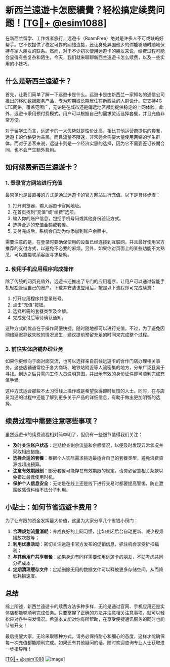 # 新西兰遠遊卡怎麽續費？轻松搞定续费问题！[[TG💪+ @esim1088](https://t.me/s/esim1088)]

在新西兰留学、工作或者旅行，远遊卡（RoamFree）绝对是许多人不可或缺的好帮手。它不仅提供了稳定可靠的网络连接，还让身处异国他乡的你能够随时随地保持与家人朋友的联系。然而，对于不少初次使用远遊卡的朋友来说，续费过程可能会显得有些复杂和陌生。今天，我们就来聊聊新西兰遠遊卡怎么续费，以及一些实用的小技巧。

## 什么是新西兰遠遊卡？

首先，让我们简单了解一下远遊卡是什么。远遊卡是由新西兰一家知名的通信公司推出的移动数据服务产品，专为短期或长期居住在新西兰的人群设计。它支持4G LTE网络，覆盖范围广，无论是在城市还是偏远地区都能提供稳定的上网体验。此外，远遊卡采用预付费模式，用户可以根据自己的需求灵活选择套餐，并且充值非常方便。

对于留学生而言，远遊卡的一大优势就是性价比高。相比其他运营商提供的套餐，远遊卡的价格更为亲民，而且流量不限速，非常适合需要大量使用网络的学生群体。而对于游客来说，远遊卡则是一个经济实惠的选择，因为它不需要签订长期合同，也不会产生额外费用。

## 如何续费新西兰遠遊卡？

### 1. 登录官方网站进行充值

最常见也是最直接的方式是通过远遊卡的官方网站进行充值。以下是具体步骤：

1. 打开浏览器，输入远遊卡官网地址。
2. 在首页找到“充值”或“续费”选项。
3. 输入你的账户信息，包括手机号码或其他身份验证方式。
4. 选择合适的充值金额或套餐。
5. 支付完成后，系统会自动为你添加到账户余额中。

需要注意的是，在登录时要确保使用的设备已经连接到互联网，并且最好使用官方推荐的支付方式，以避免不必要的麻烦。另外，如果你对页面上的某些功能不太熟悉，可以直接联系客服寻求帮助。

### 2. 使用手机应用程序完成操作

除了传统的网页充值外，远遊卡还推出了专门的应用程序，让用户可以通过智能手机轻松管理自己的账户。下载并安装该应用后，按照以下流程即可完成续费：

1. 打开应用程序并登录账号。
2. 点击“充值”按钮。
3. 选择所需的套餐类型及金额。
4. 完成支付后等待确认通知。

这种方式的优点在于操作简便快捷，随时随地都可以进行充值。不过，为了避免因网络延迟导致失败的情况发生，建议提前预留充足的时间来完成整个过程。

### 3. 前往实体店铺办理业务

如果你更倾向于面对面交流，也可以选择亲自前往远遊卡的合作门店办理相关事务。这些店铺通常位于各大商场、地铁站附近等人流密集的地方，分布广泛且易于寻找。到达之后只需向工作人员说明意图，并出示有效的身份证件即可顺利完成充值手续。

这种方式适合那些不太习惯线上操作或是希望获得即时反馈的人士。同时，在与店员沟通的过程中还能了解到更多关于产品的详细信息，有助于做出更加明智的选择。

## 续费过程中需要注意哪些事项？

虽然远遊卡的续费流程相对简单明了，但仍有一些细节值得我们关注：

- **及时关注账户状态**：定期检查剩余流量和余额情况，以便及时发现异常状况并采取相应措施。
- **选择合适的套餐**：根据个人实际需求挑选最适合自己的套餐类型，避免浪费资源或超出预算。
- **注意有效期限制**：部分套餐可能存在有效期限的规定，请务必留意相关条款以免错过最佳使用时机。
- **保护个人信息安全**：无论是在线上还是线下进行交易时都要提高警惕，防止泄露敏感资料给不法分子利用。

## 小贴士：如何节省远遊卡费用？

为了让有限的资金发挥最大价值，这里为大家分享几个省钱小窍门：

1. **合理规划流量消耗**：养成良好的上网习惯，比如关闭后台自动更新、减少视频播放次数等；
2. **利用优惠活动**：密切关注远遊卡官方发布的促销信息，抓住机会享受折扣福利；
3. **与其他用户共享套餐**：如果身边有同样需要使用远遊卡的朋友，不妨考虑共同分担成本；
4. **定期清理缓存文件**：定期删除无用的数据文件可以释放更多存储空间，从而降低耗损速度。

## 总结

综上所述，新西兰遠遊卡的续费方法多种多样，无论是通过官网、手机应用还是实体店都能够顺利完成任务。只要掌握了正确的方法并注意相关注意事项，就可以轻松应对各种突发情况。希望本文能对你有所帮助，在享受便捷通讯服务的同时也能节省开支！

最后提醒大家，无论采取哪种方式，请务必保持耐心和细心的态度，这样才能确保每一次充值都能顺利完成。如果还有其他疑问的话，随时欢迎咨询专业人士获取进一步指导哦！

[[TG💪+ @esim1088](https://t.me/s/esim1088) ![Image](https://i.postimg.cc/4NQfJmqS/Snipaste-2025-05-13-00-14-12.png)]